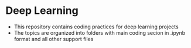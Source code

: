 # Deep Learning
- This repository contains coding practices for deep learning projects
- The topics are organized into folders with main coding secion in .ipynb format and all other support files

